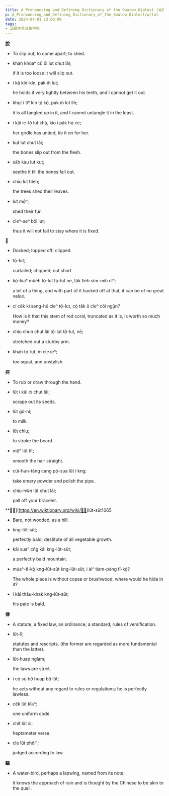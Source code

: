 ```yaml
---
title: A Pronouncing and Defining Dictionary of the Swatow Dialect (汕頭方言音義字典) / lut
p: A_Pronouncing_and_Defining_Dictionary_of_the_Swatow_Dialect/w/lut
date: 2024-04-01 23:00:00
tags: 
- 汕頭方言音義字典
---
```



**脫**
- To slip out; to come apart; to shed.

- khah khùaⁿ cū ŏi lut chut lâi;

  if it is too loose it will slip out.

- i kă kín-kín, pak m̄ lut;

  he holds it very tightly between his teeth, and I cannot get it out.

- khṳt i tîⁿ kín tó̤ kò̤, pak m̄ lut lih;

  it is all tangled up in it, and I cannot untangle it in the least.

- i kâi ie-tŏ lut khṳ̀, kio i pâk hó̤ cē;

  her girdle has untied, tie it on for her.

- kut lut chut lâi;

  the bones slip out from the flesh.

- sâh kàu lut kut;

  seethe it till the bones fall out.

- chīu lut hîeh;

  the trees shed their leaves.

- lut mô̤ⁿ;

  shed their fur.

- cìeⁿ-seⁿ bŏi lut;

  thus it will not fail to stay where it is fixed.

**𥏘**
- Docked; lopped off; clipped.

- tó̤-lut;

  curtailed; chipped; cut short.

- kô̤-kíaⁿ mûeh tó̤-lut tó̤-lut nē, tâk tîeh sĭm-mih cîⁿ;

  a bit of a thing, and with part of it hacked off at that, it can be of no great value.

- cí cêk ki sang-hû cìeⁿ tó̤-lut, cò̤ tâk ŭ cìeⁿ cōi ngṳ̂n?

  How is it that this stem of red coral, truncated as it is, is worth so much money?

- chíu chun chut lâi tó̤-lut tô̤-lut, nē;

  stretched out a stubby arm.

- khah tó̤-lut, m̄ cìe īeⁿ;

  too squat, and unstylish.

**捋**
- To rub or draw through the hand.

- lût i kâi cí chut lâi;

  scrape out its seeds.

- lût gû-ni;

  to milk.

- lût chiu;

  to stroke the beard.

- mô̤ⁿ lût tît;

  smooth the hair straight.

- cúi-hun-tâng cang pó̤-sua lût i kng;

  take emery powder and polish the pipe.

- chíu-hŵn lût chut lâi;

  pall off your bracelet.

**𡼿屼](https://en.wiktionary.org/wiki/𡼿屼)lût-sût1065
- Bare, not wooded, as a hill.

- kng-lût-sût;

  perfectly bald; destitute of all vegetable growth.

- kâi suaⁿ cn̂g kâi kng-lût-sût;

  a perfectly bald mountain.

- múaⁿ-tī-kò̤ kng-lût-sût kng-lût-sût, i àiⁿ tìam-pàng tī-kò̤?

  The whole place is without copse or brushwood, where would he hide in it?

- i kâi thâu-khak kng-lût-sût;

  his pate is bald.

**律**
- A statute, a fixed law, an ordinance; a standard; rules of versification.

- lût-lī;

  statutes and rescripts, (the former are regarded as more fundamental than the latter).

- lût-huap ngîam;

  the laws are strict.

- i cò̤ sṳ̄ bô̤ huap bô̤ lût;

  he acts without any regard to rules or regulations; he is perfectly lawless.

- cêk lût kîaⁿ;

  one uniform code.

- chit lût si;

  heptameter verse.

- cìe lût phōiⁿ;

  judged according to law.

**鷸**

- A water-bird, perhaps a lapwing, named from its note;

  it knows the approach of rain and is thought by the Chinese to be akin to the quail.